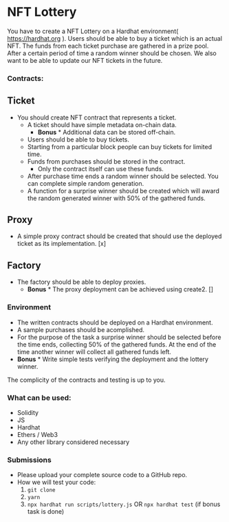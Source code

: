 # NFT Lottery #

You have to create a NFT Lottery on a Hardhat environment( https://hardhat.org ).
Users should be able to buy a ticket which is an actual NFT. The funds from each ticket purchase are gathered in a prize pool. After a certain period of time a random winner should be chosen. We also want to be able to update our NFT tickets in the future.

### Contracts:
## Ticket
* You should create NFT contract that represents a ticket. 
   * A ticket should have simple metadata on-chain data.  
       * **Bonus** * Additional data can be stored off-chain. 
   * Users should be able to buy tickets. 
   * Starting from a particular block people can buy tickets for limited time. 
   * Funds from purchases should be stored in the contract. 
        * Only the contract itself can use these funds. 
    * After purchase time ends a random winner should be selected. You can complete simple random generation. 
   * A function for a surprise winner should be created which will award the random generated winner with 50% of the gathered funds. 

## Proxy
 * A simple proxy contract should be created that should use the deployed ticket as its implementation. [x]

## Factory
 * The factory should be able to deploy proxies. 
   * **Bonus** * The proxy deployment can be achieved using create2. []

### Environment
* The written contracts should be deployed on a Hardhat environment.
* A sample purchases should be acomplished.
* For the purpose of the task a surprise winner should be selected before the time ends, collecting 50% of the gathered funds. At the end of the time another winner will collect all gathered funds left.
* **Bonus** * Write simple tests verifying the deployment and the lottery winner.

The complicity of the contracts and testing is up to you.

### What can be used:

* Solidity
* JS
* Hardhat
* Ethers / Web3
* Any other library considered necessary

### Submissions

* Please upload your complete source code to a GitHub repo.
* How we will test your code:
    1.	`git clone`
    2.	`yarn`
    3.	`npx hardhat run scripts/lottery.js` OR `npx hardhat test` (if bonus task is done)
